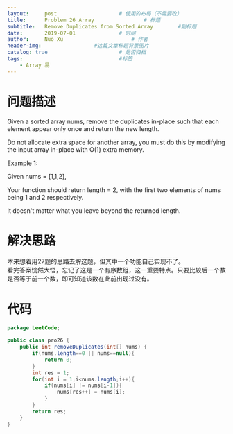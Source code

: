 ```yaml
---
layout:     post   				    # 使用的布局（不需要改）
title:      Problem 26 Array				# 标题 
subtitle:   Remove Duplicates from Sorted Array        #副标题
date:       2019-07-01				# 时间
author:     Nuo Xu 						# 作者
header-img:              	#这篇文章标题背景图片
catalog: true 						# 是否归档
tags:								#标签
    - Array 易
---
```

# 问题描述
Given a sorted array nums, remove the duplicates in-place such that each element appear only once and return the new length.

Do not allocate extra space for another array, you must do this by modifying the input array in-place with O(1) extra memory.

Example 1:

Given nums = [1,1,2],

Your function should return length = 2, with the first two elements of nums being 1 and 2 respectively.

It doesn't matter what you leave beyond the returned length.
# 解决思路
本来想着用27题的思路去解这题，但其中一个功能自己实现不了。  
看完答案恍然大悟，忘记了这是一个有序数组，这一重要特点。只要比较后一个数是否等于前一个数，即可知道该数在此前出现过没有。

# 代码
```java
package LeetCode;

public class pro26 {
    public int removeDuplicates(int[] nums) {
        if(nums.length==0 || nums==null){
            return 0;
        }
        int res = 1;
        for(int i = 1;i<nums.length;i++){
            if(nums[i] != nums[i-1]){
                nums[res++] = nums[i];
            }
        }
        return res;
    }
}
```
